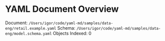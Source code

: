 # YAML Document Overview
Document: `/Users/igor/code/yaml-md/samples/data-eng/retail.example.yaml`
Schema: `/Users/igor/code/yaml-md/samples/data-eng/model.schema.yaml`
Objects Indexed: 0